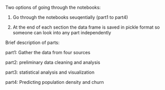 Two options of going through the notebooks:
1. Go through the notebooks seuqentially (part1 to part4)

2. At the end of each section the data frame is saved in pickle format so someone can look into any part independently

Brief description of parts:

part1: Gather the data from four sources

part2: preliminary data cleaning and analysis

part3: statistical analysis and visualization

part4: Predicting population density and churn
